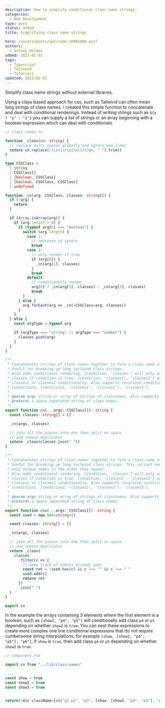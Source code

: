 ```yaml
---
description: How to simplify conditional class name strings.
categories:
  - Web Development
type: post
status: added
title: Simplifying class name strings

hero: /assets/posts/opt/code-1600x800.avif
authors:
  - Antony Holmes
added: 2023-01-01
tags:
  - Typescript
  - Tailwind
  - Tutorials
updated: 2023-01-01
---
```


Simplify class name strings without external libraries.

<!-- end -->

Using a class based approach for css, such as Tailwind can often mean long strings of class names. I created
this simple function to concatenate and deal with conditional renderings. Instead of writing strings such as `${x ? "y" : "z"}`
you can supply a list of strings or an array beginning with a boolean expression which can deal with conditionals.

```typescript
// class-names.ts

function _clean(cn: string) {
  // replace multi spaces globally and ignore new lines
  return cn.replace(/(\s+|\r\n|\n|\r)/gm, " ").trim()
}

type CSSClass =
  | string
  | CSSClass[]
  | [boolean, CSSClass]
  | [boolean, CSSClass, CSSClass]
  | undefined

function _cn(arg: CSSClass, classes: string[]) {
  if (!arg) {
    return
  }

  if (Array.isArray(arg)) {
    if (arg.length > 0) {
      if (typeof arg[0] === "boolean") {
        switch (arg.length) {
          case 1:
            // nonsense so ignore
            break
          case 2:
            // only render if true
            if (arg[0]) {
              _cn(arg[1], classes)
            }
            break
          default:
            // conditionally render
            arg[0] ? _cn(arg[1], classes) : _cn(arg[2], classes)
            break
        }
      } else {
        arg.forEach(arg => _cn(<CSSClass>arg, classes))
      }
    }
  } else {
    const argType = typeof arg

    if (argType === "string" || argType === "number") {
      classes.push(arg)
    }
  }
}

/**
 * Concatenates strings of class names together to form a class name string.
 * Useful for breaking up long tailwind class strings.
 * Also adds conditional rendering. [condition, 'classes'] will only add the
 * classes if condition is true. [condition, 'classes1', 'classes2'] adds
 * classes1 or classes2 conditionally. Also supports recursive conditionals.
 * [condition1, [condition2, 'classes1', 'classes2'], 'classes3'].
 *
 * @param args string or array of strings of classnames. Also supports condition c
 * @returns a space separated string of class names.
 */
export function cn(...args: CSSClass[]): string {
  const classes: string[] = []

  _cn(args, classes)

  // join all the pieces into one then split on space
  // and remove duplicates
  return _clean(classes.join(" "))
}

/**
 * Concatenates strings of class names together to form a class name string.
 * Useful for breaking up long tailwind class strings. This variant keeps
 * only unique names in the order they appear.
 * Also adds conditional rendering. [condition, 'classes'] will only add the
 * classes if condition is true. [condition, 'classes1', 'classes2'] adds
 * classes1 or classes2 conditionally. Also supports recursive conditionals.
 * [condition1, [condition2, 'classes1', 'classes2'], 'classes3'].
 *
 * @param args string or array of strings of classnames. Also supports condition c
 * @returns a space separated string of class names.
 */
export function cnu(...args: CSSClass[]): string {
  const used = new Set<string>()

  const classes: string[] = []

  _cn(args, classes)

  // join all the pieces into one then split on space
  // and remove duplicates
  return _clean(
    classes
      .filter(c => {
        // keep track of tokens already seen
        const ret = !used.has(c) && c !== "" && c !== " "
        used.add(c)
        return ret
      })
      .join(" ")
  )
}

export cn
```

In the example the arrays containing 3 elements where the first element is a boolean. such as `[show2, "p4", "p5"]` will conditionally add class `p4` or `p5` depending on whether `show2` is `true`. You can nest these expressions to create more complex one line conditional expressions that do not require cumbersome string interpolations, for example `[show, [show2, "p4", "p5"], "p6"]`, if `show` is `true`, then add class `p4` or `p5` depending on whether `show2` is `true`.

```typescript
// component.tsx

import cn from "../lib/class-names"

...
const show = true
const show2 = true
const show3 = true


return(<div className={cn("p1 p2", "p3", [show, [show2, "p4", "p5"], "p6"], [show3, "p7"])}>)
```

